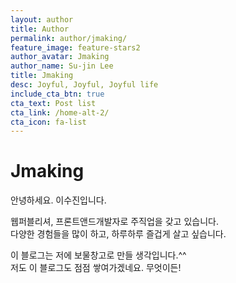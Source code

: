 ```yaml
---
layout: author
title: Author
permalink: author/jmaking/
feature_image: feature-stars2
author_avatar: Jmaking
author_name: Su-jin Lee
title: Jmaking
desc: Joyful, Joyful, Joyful life
include_cta_btn: true
cta_text: Post list
cta_link: /home-alt-2/
cta_icon: fa-list
---
```




# Jmaking

안녕하세요. 이수진입니다.

웹퍼블리셔, 프론트앤드개발자로 주직업을 갖고 있습니다.  
다양한 경험들을 많이 하고, 하루하루 즐겁게 살고 싶습니다.

이 블로그는 저에 보물창고로 만들 생각입니다.^^  
저도 이 블로그도 점점 쌓여가겠네요. 무엇이든! 

